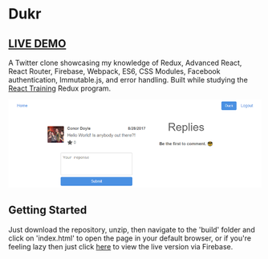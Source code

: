 # Dukr
## [LIVE DEMO](https://dukr-46b41.firebaseapp.com/)

A Twitter clone showcasing my knowledge of Redux, Advanced React, React Router, Firebase, Webpack, ES6, CSS Modules, Facebook authentication, Immutable.js, and error handling. Built while studying the [React Training](https://tylermcginnis.com/courses/redux/) Redux program.

![Screenshot of Dukr application.](./dukr.png?raw=true "Dukr.")
## Getting Started

Just download the repository, unzip, then navigate to the 'build' folder and click on 'index.html' to open the page in your default browser, or if you're feeling lazy then just click [here](https://dukr-46b41.firebaseapp.com/) to view the live version via Firebase.
